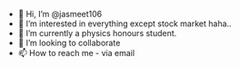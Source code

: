- 👋 Hi, I’m @jasmeet106
- 👀 I’m interested in everything except stock market haha..
- 🌱 I’m currently a physics honours student.
- 💞️ I’m looking to collaborate 
- 📫 How to reach me - via email

<!---
jasmeet106/jasmeet106 is a ✨ special ✨ repository because its `README.md` (this file) appears on your GitHub profile.
You can click the Preview link to take a look at your changes.
--->
